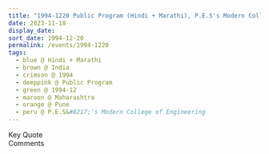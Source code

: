 ```yaml
---
title: "1994-1220 Public Program (Hindi + Marathi), P.E.S's Modern College of Engineering, Grounds, Shivaji Nagar, Pune, Maharashtra, India"
date: 2023-11-18
display_date: 
sort_date: 1994-12-20
permalink: /events/1994-1220
tags:
  - blue @ Hindi + Marathi
  - brown @ India
  - crimson @ 1994
  - deeppink @ Public Program
  - green @ 1994-12
  - maroon @ Maharashtra
  - orange @ Pune
  - peru @ P.E.S&#8217;'s Modern College of Engineering
---
```


<wave-list>
  <list-title color="green" width="75">Key Quote</list-title>
  <list-item color="BlanchedAlmond"  width="200"></list-item>
  <list-item color="Lavender"></list-item>
  <list-item color="BlanchedAlmond"></list-item>
</wave-list>

<br>

<wave-list>
  <list-title color="green" width="75">Comments</list-title>
  <list-item color="BlanchedAlmond"  width="200"></list-item>
  <list-item color="Lavender"></list-item>
  <list-item color="BlanchedAlmond"></list-item>
</wave-list>